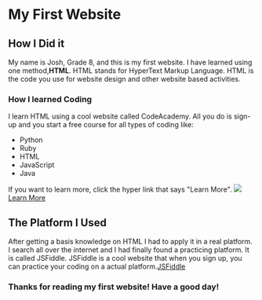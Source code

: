 <h1>My First Website</h1>
<h2>How I Did it</h2>
<p> My name is Josh, Grade 8, and this is my first website. I have learned using one method,<strong>HTML</strong>. HTML stands for HyperText Markup Language. HTML is the code you use for website design and other website based activities.</p>
<div>
  <h3>How I learned Coding</h3>
</div>
<div>
  <p> I learn HTML using a cool website called CodeAcademy. All you do is sign-up and you start a free course for all types of coding like:
    <ul>
      <li>Python</li>
      <li>Ruby</li>
      <li>HTML</li>
      <li>JavaScript</li>
      <li>Java</li>
    </ul>
    If you want to learn more, click the hyper link that says "Learn More".
    <img src="http://cdn2.hubspot.net/hub/53/file-385992610-jpg/html-code.jpg" />
    <br />
    <a href="https://www.codecademy.com/learn" target="_blank">Learn More</a>
    <div>
      <h2>The Platform I Used</h2>
    </div>
    <p> After getting a basis knowledge on HTML I had to apply it in a real platform. I search all over the internet and I had finally found a practicing platform. It is called JSFiddle. JSFiddle is a cool website that when you sign up, you can practice your
      coding on a actual platform.<a href="https://jsfiddle.net/" target="_blank">JSFiddle</a></p>
    <div>
      <h3> Thanks for reading my first website! Have a good day!</h3>
    </div>
